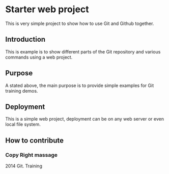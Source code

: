 # Starter web project

This is very simple project to show how to use Git and Github together.

## Introduction

This is example is to show different parts of the Git repository and various commands using a web project.

## Purpose

A stated above, the main purpose is to provide simple examples for Git training demos.

## Deployment

This is a simple web project, deployment can be on any web server or even local file system.

## How to contribute

### Copy Right massage

2014 Git. Training
